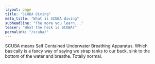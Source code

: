 ```yaml
---
layout: page
title: "SCUBA Diving"
meta_title: "What is SCUBA diving"
subheadline: "The more you learn..."
teaser: "What the heck is SCUBA?"
permalink: "/scuba/"
---
```


SCUBA means Self Contained Underwater Breathing Apparatus. Which basically is a fancy way of saying we strap tanks to our back, sink to the bottom of the water and breathe. Totally normal.
